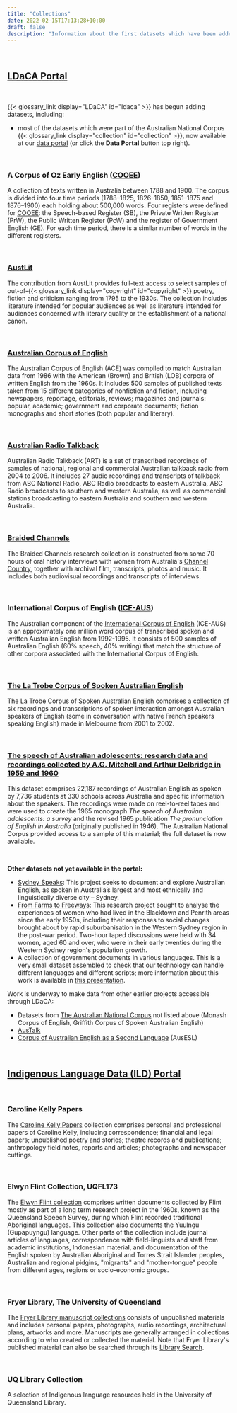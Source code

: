 ```yaml
---
title: "Collections"
date: 2022-02-15T17:13:28+10:00
draft: false
description: "Information about the first datasets which have been added to the LDaCA and Oni ."
---
```


<br>

## [LDaCA Portal](https://data.ldaca.edu.au)

<br>

{{< glossary_link display="LDaCA" id="ldaca" >}} has begun adding datasets, including:

- most of the datasets which were part of the Australian National Corpus {{< glossary_link display="collection" id="collection" >}}, now available at our [data portal](https://data.ldaca.edu.au/search) (or click the **Data Portal** button top right).

<br>

### A Corpus of Oz Early English ([COOEE](https://data.ldaca.edu.au/collection?id=arcp%3A%2F%2Fname%2Chdl10.26180~23961609&_crateId=arcp%3A%2F%2Fname%2Chdl10.26180~23961609))

A collection of texts written in Australia between 1788 and 1900. The corpus is divided into four time periods (1788–1825, 1826–1850, 1851–1875 and 1876–1900) each holding about 500,000 words. Four registers were defined for [COOEE](https://varieng.helsinki.fi/CoRD/corpora/COOEE/basic.html): the Speech-based Register (SB), the Private Written Register (PrW), the Public Written Register (PcW) and the register of Government English (GE). For each time period, there is a similar number of words in the different registers.

<br>

### [AustLit](https://data.ldaca.edu.au/collection?id=arcp%3A%2F%2Fname%2Cdoi10.48610%252F8b7ae22&_crateId=arcp%3A%2F%2Fname%2Cdoi10.48610%252F8b7ae22)

The contribution from AustLit provides full-text access to select samples of out-of-{{< glossary_link display="copyright" id="copyright" >}} poetry, fiction and criticism ranging from 1795 to the 1930s. The collection includes literature intended for popular audiences as well as literature intended for audiences concerned with literary quality or the establishment of a national canon.

<br>

### [Australian Corpus of English](https://data.ldaca.edu.au/collection?id=arcp%3A%2F%2Fname%2Cdoi10.25949%252F24629712.v1&_crateId=arcp%3A%2F%2Fname%2Cdoi10.25949%252F24629712.v1)

The Australian Corpus of English (ACE) was compiled to match Australian data from 1986 with the American (Brown) and British (LOB) corpora of written English from the 1960s. It includes 500 samples of published texts taken from 15 different categories of nonfiction and fiction, including newspapers, reportage, editorials, reviews; magazines and journals: popular, academic; government and corporate documents; fiction monographs and short stories (both popular and literary).

<br>

### [Australian Radio Talkback](https://data.ldaca.edu.au/collection?id=arcp%3A%2F%2Fname%2Cdoi10.25949%252F24769434.v1&_crateId=arcp%3A%2F%2Fname%2Cdoi10.25949%252F24769434.v1)

Australian Radio Talkback (ART) is a set of transcribed recordings of samples of national, regional and commercial Australian talkback radio from 2004 to 2006. It includes 27 audio recordings and transcripts of talkback from ABC National Radio, ABC Radio broadcasts to eastern Australia, ABC Radio broadcasts to southern and western Australia, as well as commercial stations broadcasting to eastern Australia and southern and western Australia.

<br>

### [Braided Channels](https://data.ldaca.edu.au/collection?id=arcp%3A%2F%2Fname%2Chdl10.4225~01~4F8E1281B8E2A&_crateId=arcp%3A%2F%2Fname%2Chdl10.4225~01~4F8E1281B8E2A)

The Braided Channels research collection is constructed from some 70 hours of oral history interviews with women from Australia's [Channel Country](https://en.wikipedia.org/wiki/Channel_Country), together with archival film, transcripts, photos and music. It includes both audiovisual recordings and transcripts of interviews.

<br>

### International Corpus of English ([ICE-AUS](https://data.ldaca.edu.au/collection?id=arcp%3A%2F%2Fname%2Cdoi10.25949%252F24769173.v1&_crateId=arcp%3A%2F%2Fname%2Cdoi10.25949%252F24769173.v1))

The Australian component of the [International Corpus of English](http://ice-corpora.net/ice/index.html) (ICE-AUS) is an approximately one million word corpus of transcribed spoken and written Australian English from 1992-1995. It consists of 500 samples of Australian English (60% speech, 40% writing) that match the structure of other corpora associated with the International Corpus of English.

<br>

### [The La Trobe Corpus of Spoken Australian English](https://data.ldaca.edu.au/collection?id=arcp%3A%2F%2Fname%2Cdoi10.26181%252F23089559&_crateId=arcp%3A%2F%2Fname%2Cdoi10.26181%252F23089559)

The La Trobe Corpus of Spoken Australian English comprises a collection of six recordings and transcriptions of spoken interaction amongst Australian speakers of English (some in conversation with native French speakers speaking English) made in Melbourne from 2001 to 2002.

<br>

### [The speech of Australian adolescents: research data and recordings collected by A.G. Mitchell and Arthur Delbridge in 1959 and 1960](https://data.ldaca.edu.au/collection?id=arcp%3A%2F%2Fname%2Cdoi10.25910%252Fjkwy-wk76&_crateId=arcp%3A%2F%2Fname%2Cdoi10.25910%252Fjkwy-wk76)

This dataset comprises 22,187 recordings of Australian English as spoken by 7,736 students at 330 schools across Australia and specific information about the speakers. The recordings were made on reel-to-reel tapes and were used to create the 1965 monograph _The speech of Australian adolescents: a survey_ and the revised 1965 publication _The pronunciation of English in Australia_ (originally published in 1946). The Australian National Corpus provided access to a sample of this material; the full dataset is now available.

<br>

**Other datasets not yet available in the portal:**

- [Sydney Speaks](https://data.ldaca.edu.au/collection?id=arcp%3A%2F%2Fname%2Chdl10.25911~m03c-yz22&_crateId=arcp%3A%2F%2Fname%2Chdl10.25911~m03c-yz22): This project seeks to document and explore Australian English, as spoken in Australia’s largest and most ethnically and linguistically diverse city – Sydney.
- [From Farms to Freeways](http://omeka.uws.edu.au/farmstofreeways/): This research project sought to analyse the experiences of women who had lived in the Blacktown and Penrith areas since the early 1950s, including their responses to social changes brought about by rapid suburbanisation in the Western Sydney region in the post-war period. Two-hour taped discussions were held with 34 women, aged 60 and over, who were in their early twenties during the Western Sydney region's population growth.
- A collection of government documents in various languages. This is a very small dataset assembled to check that our technology can handle different languages and different scripts; more information about this work is available in [this presentation](https://ptsefton.com/2022/01/27/DAMTA_Slides_v1/index.html).

Work is underway to make data from other earlier projects accessible through LDaCA:

- Datasets from [The Australian National Corpus](https://www.ausnc.org.au) not listed above (Monash Corpus of English, Griffith Corpus of Spoken Australian English)
- [AusTalk](https://researchers.mq.edu.au/en/publications/austalk-an-audio-visual-corpus-of-australian-english)
- [Corpus of Australian English as a Second Language](https://datacommons.anu.edu.au/DataCommons/rest/display/anudc:6272) (AusESL)

<br>

## [Indigenous Language Data (ILD) Portal](https://ild.ldaca.edu.au)

<br>

### Caroline Kelly Papers

The [Caroline Kelly Papers](https://manuscripts.library.uq.edu.au/index.php/uqfl489) collection comprises personal and professional papers of Caroline Kelly, including correspondence; financial and legal papers; unpublished poetry and stories; theatre records and publications; anthropology field notes, reports and articles; photographs and newspaper cuttings.

<br>

### Elwyn Flint Collection, UQFL173

The [Elwyn Flint collection](https://manuscripts.library.uq.edu.au/index.php/uqfl173) comprises written documents collected by Flint mostly as part of a long term research project in the 1960s, known as the Queensland Speech Survey, during which Flint recorded traditional Aboriginal languages. This collection also documents the Yuulngu (Gupapuyngu) language. Other parts of the collection include journal articles of languages, correspondence with field-linguists and staff from academic institutions, Indonesian material, and documentation of the English spoken by Australian Aboriginal and Torres Strait Islander peoples, Australian and regional pidgins, "migrants" and "mother-tongue" people from different ages, regions or socio-economic groups.

<br>

### Fryer Library, The University of Queensland

The [Fryer Library manuscript collections](https://manuscripts.library.uq.edu.au/index.php/) consists of unpublished materials and includes personal papers, photographs, audio recordings, architectural plans, artworks and more. Manuscripts are generally arranged in collections according to who created or collected the material. Note that Fryer Library's published material can also be searched through its [Library Search](https://www.library.uq.edu.au/).

<br>

### UQ Library Collection

A selection of Indigenous language resources held in the University of Queensland Library.

<br>
